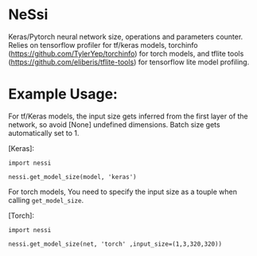# NeSsi
Keras/Pytorch neural network size, operations and parameters counter.
Relies on tensorflow profiler for tf/keras models, torchinfo (https://github.com/TylerYep/torchinfo) for torch models, and tflite tools (https://github.com/eliberis/tflite-tools) for tensorflow lite model profiling.

# Example Usage:
For tf/Keras models, the input size gets inferred from the first layer of the network, so avoid [None] undefined dimensions. Batch size gets automatically set to 1.

[Keras]: 

`import nessi`

`nessi.get_model_size(model, 'keras')`

For torch models, You need to specify the input size as a touple when calling `get_model_size`.

[Torch]: 

`import nessi`

`nessi.get_model_size(net, 'torch' ,input_size=(1,3,320,320))`
